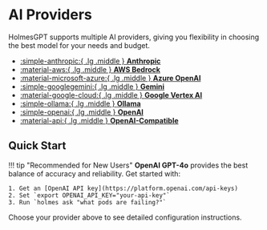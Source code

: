 # AI Providers

HolmesGPT supports multiple AI providers, giving you flexibility in choosing the best model for your needs and budget.

<div class="grid cards" markdown>

-   [:simple-anthropic:{ .lg .middle } **Anthropic**](anthropic.md)
-   [:material-aws:{ .lg .middle } **AWS Bedrock**](aws-bedrock.md)
-   [:material-microsoft-azure:{ .lg .middle } **Azure OpenAI**](azure-openai.md)
-   [:simple-googlegemini:{ .lg .middle } **Gemini**](gemini.md)
-   [:material-google-cloud:{ .lg .middle } **Google Vertex AI**](google-vertex-ai.md)
-   [:simple-ollama:{ .lg .middle } **Ollama**](ollama.md)
-   [:simple-openai:{ .lg .middle } **OpenAI**](openai.md)
-   [:material-api:{ .lg .middle } **OpenAI-Compatible**](openai-compatible.md)

</div>

## Quick Start

!!! tip "Recommended for New Users"
    **OpenAI GPT-4o** provides the best balance of accuracy and reliability. Get started with:

    1. Get an [OpenAI API key](https://platform.openai.com/api-keys)
    2. Set `export OPENAI_API_KEY="your-api-key"`
    3. Run `holmes ask "what pods are failing?"`

Choose your provider above to see detailed configuration instructions.
